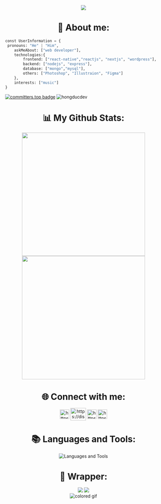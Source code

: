 <div align="center">
    <img src="https://user-images.githubusercontent.com/73995275/222146888-2ac7f3cc-a14b-4b98-9bd2-16fa99ea11f8.png">
    <br>
</div>

<h1 align="center">📝 About me:</h1>

```py
const UserInformation = {
 pronouns: "He" | "Him",
    askMeAbout: ["web developer"],
    technologies:{
        frontend: ["react-native","reactjs", "nextjs", "wordpress"],
        backend: ["nodejs", "express"],
        database: ["mongo","mysql"],
        others: ["Photoshop", "Illustraion", "Figma"]
    },
    interests: ["music"]
}
```

[![committers.top badge](https://user-badge.committers.top/vietnam/hongducdev.svg)](https://user-badge.committers.top/vietnam/hongducdev) <img src="https://komarev.com/ghpvc/?username=hongducdev&label=Profile%20views&color=0e75b6&style=flat" alt="hongducdev" /> 


<h1 align="center">📊 My Github Stats:</h1>

<div align=center>
    <img
        width="396"
        src="https://github-readme-stats.vercel.app/api?username=hongducdev&show_icons=true&bg_color=1e1e2e&text_color=cdd6f4&icon_color=cba6f7&title_color=a6e3a1"
    />
    <img
        width="396"
        src="https://github-readme-stats.vercel.app/api/top-langs/?username=hongducdev&show_icons=true&layout=compact&bg_color=1e1e2e&text_color=cdd6f4&icon_color=cba6f7&title_color=a6e3a1"
    />
</div>

<h1 align="center">🌐 Connect with me:</h1>
<p align="center">
    <a href="https://www.facebook.com/hongducdev/" target="_blank"><img align="center" src="https://raw.githubusercontent.com/rahuldkjain/github-profile-readme-generator/master/src/images/icons/Social/facebook.svg" alt="https://www.facebook.com/d4rtj" height="30" width="30" /></a>
    <a href="https://discord.com/users/769244837030526976" target="_blank"><img align="center" src="https://raw.githubusercontent.com/rahuldkjain/github-profile-readme-generator/master/src/images/icons/Social/discord.svg" alt="https://discord.com/users/968119621544710195" height="40" width="50" /></a>
    <a href="https://www.instagram.com/pinkduwc._/" target="_blank"><img align="center" src="https://raw.githubusercontent.com/rahuldkjain/github-profile-readme-generator/master/src/images/icons/Social/instagram.svg" alt="https://www.instagram.com/d4rtj/" height="30" width="30" /></a>
    <!-- linkedin -->
    <a href="https://www.linkedin.com/in/nguy%E1%BB%85n-h%E1%BB%93ng-%C4%91%E1%BB%A9c-aa609220a/" target="_blank"><img align="center" src="https://raw.githubusercontent.com/rahuldkjain/github-profile-readme-generator/master/src/images/icons/Social/linked-in-alt.svg" alt="https://www.linkedin.com/in/nguy%E1%BB%85n-h%E1%BB%93ng-%C4%91%E1%BB%A9c-aa609220a/" height="30" width="30" /></a>
</p>

<h1 align="center">📚 Languages and Tools:</h1>
<p align="center">
    <img src="https://skillicons.dev/icons?i=c,cpp,cs,java,js,ts,html,css,bootstrap,styledcomponents,tailwind,androidstudio,devto,discord,bots,dotnet,express,figma,firebase,git,github,heroku,ai,instagram,linkedin,linux,md,materialui,mongodb,mysql,netlify,nextjs,nodejs,postman,powershell,react,redux,sqlite,stackoverflow,svg,vercel,visualstudio,vite,vscode&theme=dark" alt="Languages and Tools" />
</p>

<h1 align="center">📔 Wrapper:</h1>
<div align="center">
    <img src="https://github.com/user-attachments/assets/c545b4b5-4bb6-4628-bffb-155e034bdfbe">
    <img src="https://github.com/user-attachments/assets/2156f1c3-611f-49ba-bf4f-de6cccc94794">
</div>

<footer align="center" >
  <img align="center" alt="colored gif" src="https://capsule-render.vercel.app/api?type=waving&color=gradient&height=200&section=footer" />
</footer>
